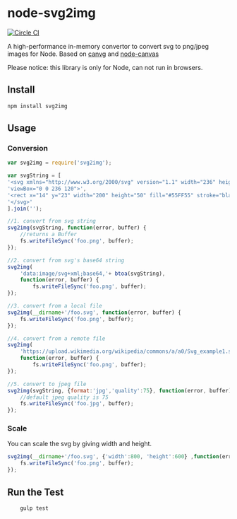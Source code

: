 # node-svg2img

[![Circle CI](https://circleci.com/gh/FuZhenn/tiler-arcgis-compact.svg?style=svg)](https://circleci.com/gh/FuZhenn/tiler-arcgis-compact)

A high-performance in-memory convertor to convert svg to png/jpeg images for Node.
Based on [canvg](https://github.com/gabelerner/canvg) and [node-canvas](https://github.com/Automattic/node-canvas)

Please notice: this library is only for Node, can not run in browsers.

## Install

```bash
npm install svg2img
```

## Usage
### Conversion
```javascript
var svg2img = require('svg2img');

var svgString = [
'<svg xmlns="http://www.w3.org/2000/svg" version="1.1" width="236" height="120" ',
'viewBox="0 0 236 120">',
'<rect x="14" y="23" width="200" height="50" fill="#55FF55" stroke="black" stroke-width="1" />',
'</svg>'
].join('');

//1. convert from svg string
svg2img(svgString, function(error, buffer) {
    //returns a Buffer
    fs.writeFileSync('foo.png', buffer);
});

//2. convert from svg's base64 string
svg2img(
    'data:image/svg+xml;base64,'+ btoa(svgString), 
    function(error, buffer) {
        fs.writeFileSync('foo.png', buffer);
});

//3. convert from a local file
svg2img(__dirname+'/foo.svg', function(error, buffer) {
    fs.writeFileSync('foo.png', buffer);
});

//4. convert from a remote file
svg2img(
    'https://upload.wikimedia.org/wikipedia/commons/a/a0/Svg_example1.svg', 
    function(error, buffer) {
        fs.writeFileSync('foo.png', buffer);
});

//5. convert to jpeg file
svg2img(svgString, {format:'jpg','quality':75}, function(error, buffer) {
    //default jpeg quality is 75
    fs.writeFileSync('foo.jpg', buffer);
});
```

### Scale
You can scale the svg by giving width and height.
```javascript
svg2img(__dirname+'/foo.svg', {'width':800, 'height':600} ,function(error, buffer) {
    fs.writeFileSync('foo.png', buffer);
});
```

## Run the Test
```bash
    gulp test
```
